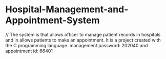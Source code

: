 # Hospital-Management-and-Appointment-System
// The system is that allows officer to manage patient records in hospitals and in allows patients to make an appointment. It is a project created with the C programming language.
management password: 202040 and appointment id: 66401 
